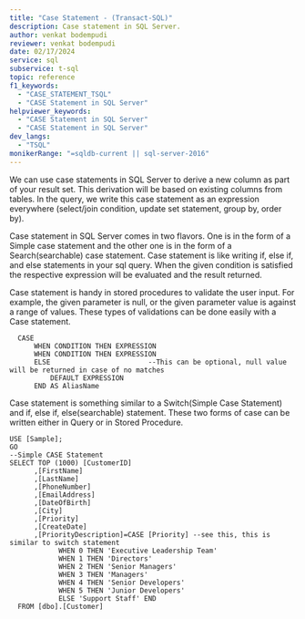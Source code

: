 ```yaml
---
title: "Case Statement - (Transact-SQL)"
description: Case statement in SQL Server.
author: venkat bodempudi
reviewer: venkat bodempudi
date: 02/17/2024
service: sql
subservice: t-sql
topic: reference
f1_keywords:
  - "CASE_STATEMENT_TSQL"
  - "CASE Statement in SQL Server"
helpviewer_keywords:
  - "CASE Statement in SQL Server"
  - "CASE Statement in SQL Server"
dev_langs:
  - "TSQL"
monikerRange: "=sqldb-current || sql-server-2016"
---
```


We can use case statements in SQL Server to derive a new column as part of your result set. This derivation will be based on existing columns from tables. In the query, we write this case statement as an expression everywhere (select/join condition, update set statement, group by, order by).

Case statement in SQL Server comes in two flavors. One is in the form of a Simple case statement and the other one is in the form of a Search(searchable) case statement. Case statement is like writing if, else if, and else statements in your sql query. When the given condition is satisfied the respective expression will be evaluated and the result returned.

Case statement is handy in stored procedures to validate the user input. For example, the given parameter is null, or the given parameter value is against a range of values. These types of validations can be done easily with a Case statement.

```syntaxsql
  CASE
      WHEN CONDITION THEN EXPRESSION
      WHEN CONDITION THEN EXPRESSION
      ELSE                        --This can be optional, null value will be returned in case of no matches
          DEFAULT EXPRESSION
      END AS AliasName
```

Case statement is something similar to a Switch(Simple Case Statement) and if, else if, else(searchable) statement. These two forms of case can be written either in Query or in Stored Procedure.

```syntaxsql
USE [Sample];
GO
--Simple CASE Statement
SELECT TOP (1000) [CustomerID]
      ,[FirstName]
      ,[LastName]
      ,[PhoneNumber]
      ,[EmailAddress]
      ,[DateOfBirth]
      ,[City]
      ,[Priority]
      ,[CreateDate]
	  ,[PriorityDescription]=CASE [Priority] --see this, this is similar to switch statement
			WHEN 0 THEN 'Executive Leadership Team'
			WHEN 1 THEN 'Directors'
			WHEN 2 THEN 'Senior Managers'
			WHEN 3 THEN 'Managers'
			WHEN 4 THEN 'Senior Developers'
			WHEN 5 THEN 'Junior Developers'
			ELSE 'Support Staff' END
  FROM [dbo].[Customer]
```

